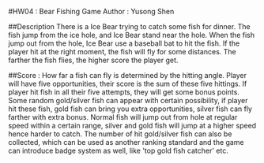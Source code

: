 #HW04 : Bear Fishing Game
Author : Yusong Shen

##Description
There is a Ice Bear trying to catch some fish for dinner. The fish jump from the ice hole, and Ice Bear stand near the hole. When the fish jump out from the hole, Ice Bear use a baseball bat to hit the fish. If the player hit at the right moment, the fish will fly for some distances. The farther the fish flies, the higher score the player get.

##Score : 
How far a fish can fly is determined by the hitting angle. Player will have five opportunities, their score is the sum of these five hittings.
If player hit fish in all their five attempts, they will get some bonus points.
Some random gold/silver fish can appear with certain possibility, if player hit these fish, gold fish can bring you extra opportunities, silver fish can fly farther with extra bonus. 
Normal fish will jump out from hole at regular speed within a certain range, silver and gold fish will jump at a higher speed hence harder to catch.
The number of hit gold/silver fish can also be collected, which can be used as another ranking standard and the game can introduce badge system as well, like 'top gold fish catcher' etc.